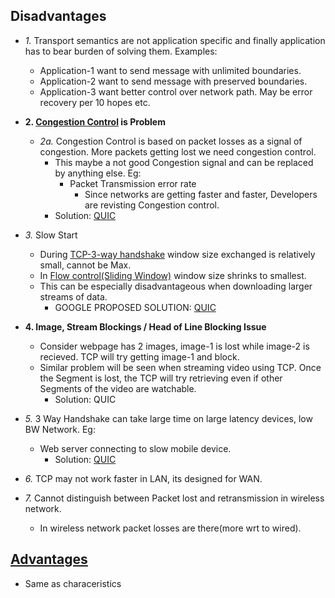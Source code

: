 ## Disadvantages
- *1.* Transport semantics are not application specific and finally application has to bear burden of solving them. Examples:
  - Application-1 want to send message with unlimited boundaries.
  - Application-2 want to send message with preserved boundaries.
  - Application-3 want better control over network path. May be error recovery per 10 hopes etc.
 
- **2. [Congestion Control](../Characteristics/Flow_and_Congestion_Control) is Problem** 
  - *2a.* Congestion Control is based on packet losses as a signal of congestion. More packets getting lost we need congestion control.
    - This maybe a not good Congestion signal and can be replaced by anything else. Eg:
      - Packet Transmission error rate
        - Since networks are getting faster and faster, Developers are revisting Congestion control.
    - Solution: [QUIC](../../Google_QUIC/Features_Characteristics)

- *3.* Slow Start
  - During [TCP-3-way handshake](../State_Transition_Diagram) window size exchanged is relatively small, cannot be Max.
  - In [Flow control(Sliding Window)](../Characteristics/Flow_and_Congestion_Control/TCP_Flow_Control/Sliding_Window) window size shrinks to smallest.
  - This can be especially disadvantageous when downloading larger streams of data. 
    - GOOGLE PROPOSED SOLUTION: [QUIC](../../Google_QUIC/Features_Characteristics)

- **4. Image, Stream Blockings / Head of Line Blocking Issue**
  - Consider webpage has 2 images, image-1 is lost while image-2 is recieved. TCP will try getting image-1 and block. 
  - Similar problem will be seen when streaming video using TCP. Once the Segment is lost, the TCP will try retrieving even if other Segments of the video are watchable.
    - Solution: QUIC

- *5.* 3 Way Handshake can take large time on large latency devices, low BW Network. Eg:
  - Web server connecting to slow mobile device.
    - Solution: [QUIC](../../Google_QUIC)

- *6.* TCP may not work faster in LAN, its designed for WAN.

- *7.* Cannot distinguish between Packet lost and retransmission in wireless network.
  - In wireless network packet losses are there(more wrt to wired).

## [Advantages](../Characteristics)
- Same as characeristics

